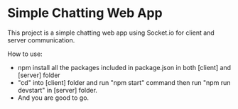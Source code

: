 # Simple Chatting Web App

This project is a simple chatting web app using Socket.io for client and server communication.

How to use:

- npm install all the packages included in package.json in both [client] and [server] folder
- "cd" into [client] folder and run "npm start" command then run "npm run devstart" in [server] folder.
- And you are good to go.
